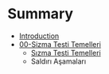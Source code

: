 # Summary

* [Introduction](README.md)
* [00-Sizma Testi Temelleri](00-Sizma-Testi-Temelleri/README.md)
   * [Sızma Testi Temelleri](00-Sizma-Testi-Temelleri/00-Sızma-Testi-Temelleri.md)
   * Saldırı Aşamaları

